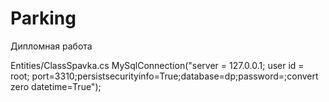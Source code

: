 # Parking

Дипломная работа

Entities/ClassSpavka.cs
MySqlConnection("server = 127.0.0.1; user id = root; port=3310;persistsecurityinfo=True;database=dp;password=;convert zero datetime=True");
